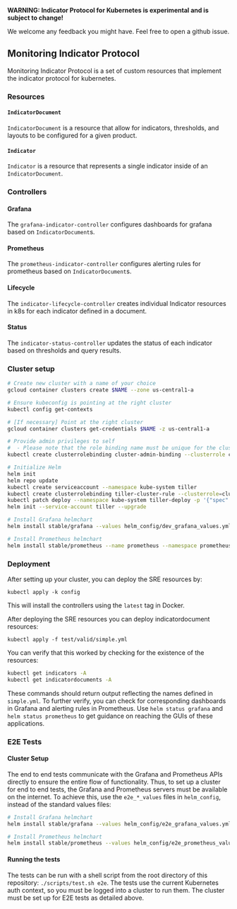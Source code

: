 **WARNING: Indicator Protocol for Kubernetes is experimental and is subject to change!**

We welcome any feedback you might have. Feel free to open a github issue.

## Monitoring Indicator Protocol

Monitoring Indicator Protocol is a set of custom resources that implement the
indicator protocol for kubernetes.

### Resources

#### `IndicatorDocument`

`IndicatorDocument` is a resource that allow for indicators,
thresholds, and layouts to be configured for a given product.

#### `Indicator`

`Indicator` is a resource that represents a single indicator inside of an
`IndicatorDocument`.

### Controllers

#### Grafana

The `grafana-indicator-controller` configures dashboards for
grafana based on `IndicatorDocument`s.

#### Prometheus

The `prometheus-indicator-controller` configures alerting rules
for prometheus based on `IndicatorDocument`s.

#### Lifecycle

The `indicator-lifecycle-controller` creates individual Indicator
resources in k8s for each indicator defined in a document.

#### Status

The `indicator-status-controller` updates the status of each indicator 
based on thresholds and query results.

### Cluster setup

```bash
# Create new cluster with a name of your choice
gcloud container clusters create $NAME --zone us-central1-a

# Ensure kubeconfig is pointing at the right cluster
kubectl config get-contexts

# [If necessary] Point at the right cluster
gcloud container clusters get-credentials $NAME -z us-central1-a

# Provide admin privileges to self
#  - Please note that the role binding name must be unique for the cluster
kubectl create clusterrolebinding cluster-admin-binding --clusterrole cluster-admin --user $(gcloud config get-value account)

# Initialize Helm
helm init
helm repo update
kubectl create serviceaccount --namespace kube-system tiller
kubectl create clusterrolebinding tiller-cluster-rule --clusterrole=cluster-admin --serviceaccount=kube-system:tiller
kubectl patch deploy --namespace kube-system tiller-deploy -p '{"spec":{"template":{"spec":{"serviceAccount":"tiller"}}}}'
helm init --service-account tiller --upgrade

# Install Grafana helmchart
helm install stable/grafana --values helm_config/dev_grafana_values.yml --name grafana --namespace grafana

# Install Prometheus helmchart
helm install stable/prometheus --name prometheus --namespace prometheus
```

### Deployment

After setting up your cluster,
you can deploy the SRE resources by:

```
kubectl apply -k config
```

This will install the controllers using the `latest` tag in Docker.

After deploying the SRE resources you can deploy indicatordocument resources:

```
kubectl apply -f test/valid/simple.yml
```

You can verify that this worked by checking for the existence of the resources:

```bash
kubectl get indicators -A
kubectl get indicatordocuments -A
```

These commands should return output reflecting the names defined in
`simple.yml`.
To further verify,
you can check for corresponding dashboards in Grafana and alerting rules in
Prometheus.
Use `helm status grafana` and `helm status prometheus` to get guidance on
reaching the GUIs of these applications.

### E2E Tests

#### Cluster Setup

The end to end tests communicate with the Grafana and Prometheus APIs directly
to ensure the entire flow of functionality.
Thus, to set up a cluster for end to end tests,
the Grafana and Prometheus servers must be available on the internet.
To achieve this,
use the `e2e_*_values` files in `helm_config`,
instead of the standard values files:

```bash
# Install Grafana helmchart
helm install stable/grafana --values helm_config/e2e_grafana_values.yml --name grafana --namespace grafana

# Install Prometheus helmchart
helm install stable/prometheus --values helm_config/e2e_prometheus_values.yml --name prometheus --namespace prometheus
```

#### Running the tests

The tests can be run with a shell script from the root directory of this
repository: `./scripts/test.sh e2e`.
The tests use the current Kubernetes auth context,
so you must be logged into a cluster to run them.
The cluster must be set up for E2E tests as detailed above.
